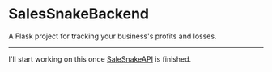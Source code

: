 # SalesSnakeBackend
A Flask project for tracking your business's profits and losses.

---

I'll start working on this once [SaleSnakeAPI](https://github.com/dsezerpy/SalesSnakeAPI) is finished.

